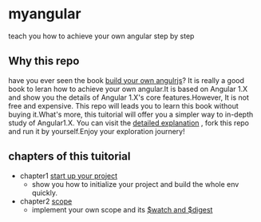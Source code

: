 # myangular
teach you how to achieve your own  angular step by step
##  Why this repo
have you ever seen the book [build your own angulrjs](http://www.teropa.info/build-your-own-angular/)? It is really a good book to leran how to achieve your own angular.It is based on Angular 1.X and show you the details of Angular 1.X's core features.However, It is not free and expensive. This repo will leads you to learn this book without buying it.What's more, this tuitorial will offer you a simpler way to in-depth study of Angular1.X. You can visit the [detailed explanation](http://www.cnblogs.com/myzhibie/p/5224571.html) , fork this repo and run it by yourself.Enjoy your exploration journery!
## chapters of this tuitorial
* chapter1 [start up your project](http://www.cnblogs.com/myzhibie/p/5224571.html)  
  * show you how to initialize your project and build the whole env quickly. 
* chapter2 [scope](http://www.cnblogs.com/myzhibie/p/5229266.html)  
  * implement your own scope and its [$watch and $digest](http://www.cnblogs.com/myzhibie/p/5229266.html) 
